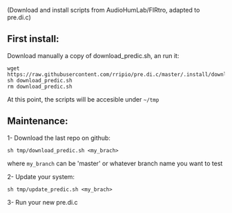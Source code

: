 (Download and install scripts from AudioHumLab/FIRtro, adapted to pre.di.c)


## First install:

Download manually a copy of download_predic.sh, an run it:

```
wget https://raw.githubusercontent.com/rripio/pre.di.c/master/.install/download_predic.sh
sh download_predic.sh
rm download_predic.sh
```

At this point, the scripts will be accesible under `~/tmp`

## Maintenance:
 
1- Download the last repo on github:

`sh tmp/download_predic.sh <my_brach>`

where `my_branch` can be 'master' or whatever branch name you want to test

2- Update your system:

`sh tmp/update_predic.sh <my_brach>`

3- Run your new pre.di.c
